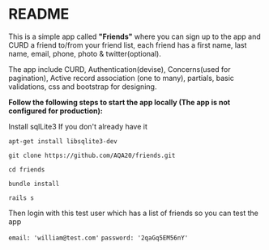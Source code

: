 # README

This is a simple app called **"Friends"** where you can sign up to the app and CURD a friend to/from your
friend list, each friend has a first name, last name, email, phone, photo & twitter(optional).

The app include CURD, Authentication(devise), Concerns(used for pagination), 
Active record association (one to many), partials, basic validations, css and bootstrap for designing.


**Follow the following steps to start the app locally (The app is not configured for production):**


Install sqlLite3 If you don't already have it

`apt-get install libsqlite3-dev`

`git clone https://github.com/AQA20/friends.git`

`cd friends`

`bundle install`

`rails s`

Then login with this test user which has a list of friends so you can test the app

`email: 'william@test.com'`
`password: '2qaGq5EM56nY'`

